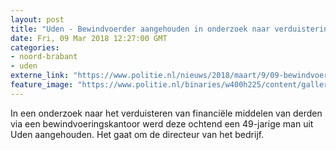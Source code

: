 ```yaml
---
layout: post
title: "Uden - Bewindvoerder aangehouden in onderzoek naar verduistering"
date: Fri, 09 Mar 2018 12:27:00 GMT
categories: 
- noord-brabant 
- uden 
externe_link: "https://www.politie.nl/nieuws/2018/maart/9/09-bewindvoerder-aangehouden-in-onderzoek-naar-verduistering.html"
feature_image: "https://www.politie.nl/binaries/w400h225/content/gallery/politie/stockfotos/algemeen/geld-50-euro.jpg"
---
```


In een onderzoek naar het verduisteren van financiële middelen van derden via een bewindvoeringskantoor werd deze ochtend een 49-jarige man uit Uden aangehouden. Het gaat om de directeur van het bedrijf.
